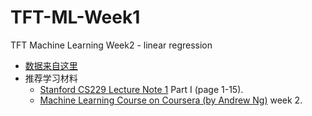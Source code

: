# TFT-ML-Week1
TFT Machine Learning Week2 - linear regression   

* [数据来自这里](https://www.kaggle.com/mohansacharya/graduate-admissions/)   
* 推荐学习材料  
  * [Stanford CS229 Lecture Note 1](http://cs229.stanford.edu/notes/cs229-notes1.pdf) Part I (page 1-15).   
  * [Machine Learning Course on Coursera (by Andrew Ng)](https://www.coursera.org/learn/machine-learning) week 2.  
